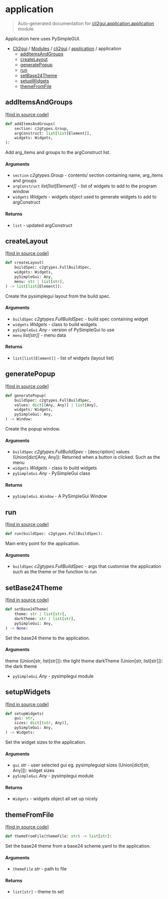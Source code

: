 # application

> Auto-generated documentation for [cli2gui.application.application](../../../cli2gui/application/application.py) module.

Application here uses PySimpleGUI.

- [Cli2gui](../../README.md#cli2gui-index) / [Modules](../../README.md#cli2gui-modules) / [cli2gui](../index.md#cli2gui) / [application](index.md#application) / application
    - [addItemsAndGroups](#additemsandgroups)
    - [createLayout](#createlayout)
    - [generatePopup](#generatepopup)
    - [run](#run)
    - [setBase24Theme](#setbase24theme)
    - [setupWidgets](#setupwidgets)
    - [themeFromFile](#themefromfile)

## addItemsAndGroups

[[find in source code]](../../../cli2gui/application/application.py#L165)

```python
def addItemsAndGroups(
    section: c2gtypes.Group,
    argConstruct: list[list[Element]],
    widgets: Widgets,
):
```

Add arg_items and groups to the argConstruct list.

#### Arguments

- `section` *c2gtypes.Group* - contents/ section containing name, arg_items
and groups
- `argConstruct` *list[list[Element]]* - list of widgets to
add to the program window
- `widgets` *Widgets* - widgets object used to generate widgets to add to
argConstruct

#### Returns

- `list` - updated argConstruct

## createLayout

[[find in source code]](../../../cli2gui/application/application.py#L303)

```python
def createLayout(
    buildSpec: c2gtypes.FullBuildSpec,
    widgets: Widgets,
    pySimpleGui: Any,
    menu: str | list[str],
) -> list[list[Element]]:
```

Create the pysimplegui layout from the build spec.

#### Arguments

- `buildSpec` *c2gtypes.FullBuildSpec* - build spec containing widget
- `widgets` *Widgets* - class to build widgets
- `pySimpleGui` *Any* - version of PySimpleGui to use
- `menu` *list[str]]* - menu data

#### Returns

- `list[list[Element]]` - list of widgets (layout list)

## generatePopup

[[find in source code]](../../../cli2gui/application/application.py#L229)

```python
def generatePopup(
    buildSpec: c2gtypes.FullBuildSpec,
    values: dict[(Any, Any)] | list[Any],
    widgets: Widgets,
    pySimpleGui: Any,
) -> Window:
```

Create the popup window.

#### Arguments

- `buildSpec` *c2gtypes.FullBuildSpec* - [description]
values (Union[dict[Any, Any]): Returned when a button is clicked. Such
as the menu
- `widgets` *Widgets* - class to build widgets
- `pySimpleGui` *Any* - PySimpleGui class

#### Returns

- `pySimpleGui.Window` - A PySimpleGui Window

## run

[[find in source code]](../../../cli2gui/application/application.py#L366)

```python
def run(buildSpec: c2gtypes.FullBuildSpec):
```

Main entry point for the application.

#### Arguments

- `buildSpec` *c2gtypes.FullBuildSpec* - args that customise the application such as the theme
or the function to run

## setBase24Theme

[[find in source code]](../../../cli2gui/application/application.py#L36)

```python
def setBase24Theme(
    theme: str | list[str],
    darkTheme: str | list[str],
    pySimpleGui: Any,
) -> None:
```

Set the base24 theme to the application.

#### Arguments

theme (Union[str, list[str]]): the light theme
darkTheme (Union[str, list[str]]): the dark theme
- `pySimpleGui` *Any* - pysimplegui module

## setupWidgets

[[find in source code]](../../../cli2gui/application/application.py#L125)

```python
def setupWidgets(
    gui: str,
    sizes: dict[(str, Any)],
    pySimpleGui: Any,
) -> Widgets:
```

Set the widget sizes to the application.

#### Arguments

- `gui` *str* - user selected gui eg. pysimpleguiqt
sizes (Union[dict[str, Any]]): widget sizes
- `pySimpleGui` *Any* - pysimplegui module

#### Returns

- `Widgets` - widgets object all set up nicely

## themeFromFile

[[find in source code]](../../../cli2gui/application/application.py#L23)

```python
def themeFromFile(themeFile: str) -> list[str]:
```

Set the base24 theme from a base24 scheme.yaml to the application.

#### Arguments

- `themeFile` *str* - path to file

#### Returns

- `list[str]` - theme to set
